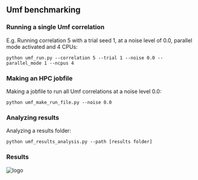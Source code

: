 ## Umf benchmarking

### Running a single Umf correlation

E.g. Running correlation 5 with a trial seed 1, at a noise level of 0.0, parallel mode activated and 4 CPUs:
```
python umf_run.py --correlation 5 --trial 1 --noise 0.0 --parallel_mode 1 --ncpus 4
```

### Making an HPC jobfile

Making a jobfile to run all Umf correlations at a noise level 0.0:
```
python umf_make_run_file.py --noise 0.0
```

### Analyzing results

Analyzing a results folder:
```
python umf_results_analysis.py --path [results folder]
```

### Results

![logo](https://raw.githubusercontent.com/ZhongXiang/MultiphaseFlowmultiphaseflowsr/main/benchmarking/UmfBenchmark/results/umf_results.png)
